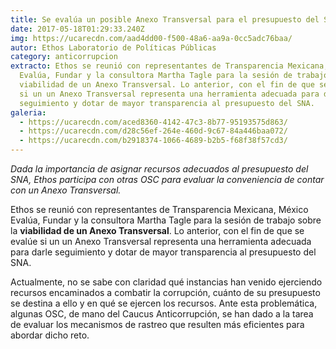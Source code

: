 ```yaml
---
title: Se evalúa un posible Anexo Transversal para el presupuesto del SNA
date: 2017-05-18T01:29:33.240Z
img: https://ucarecdn.com/aad4dd00-f500-48a6-aa9a-0cc5adc76baa/
autor: Ethos Laboratorio de Políticas Públicas
category: anticorrupcion
extracto: Ethos se reunió con representantes de Transparencia Mexicana, México
  Evalúa, Fundar y la consultora Martha Tagle para la sesión de trabajo sobre la
  viabilidad de un Anexo Transversal. Lo anterior, con el fin de que se evalúe
  si un un Anexo Transversal representa una herramienta adecuada para darle
  seguimiento y dotar de mayor transparencia al presupuesto del SNA.
galeria:
  - https://ucarecdn.com/aced8360-4142-47c3-8b77-95193575d863/
  - https://ucarecdn.com/d28c56ef-264e-460d-9c67-84a446baa072/
  - https://ucarecdn.com/b2918374-1066-4689-b2b5-f68f38f57cd3/
---
```

*Dada la importancia de asignar recursos adecuados al presupuesto del SNA, Ethos participa con otras OSC para evaluar la conveniencia de contar con un Anexo Transversal.*

Ethos se reunió con representantes de Transparencia Mexicana, México Evalúa, Fundar y la consultora Martha Tagle para la sesión de trabajo sobre la **viabilidad de un Anexo Transversal**. Lo anterior, con el fin de que se evalúe si un un Anexo Transversal representa una herramienta adecuada para darle seguimiento y dotar de mayor transparencia al presupuesto del SNA. 

Actualmente, no se sabe con claridad qué instancias han venido ejerciendo recursos encaminados a combatir la corrupción, cuánto de su presupuesto se destina a ello y en qué se ejercen los recursos. Ante esta problemática, algunas OSC, de mano del Caucus Anticorrupción, se han dado a la tarea de evaluar los mecanismos de rastreo que resulten más eficientes para abordar dicho reto.
